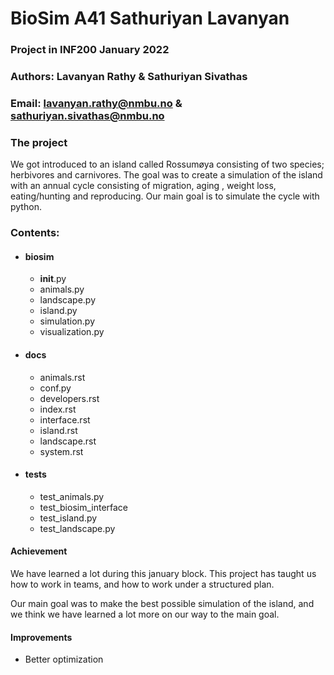 # BioSim A41 Sathuriyan Lavanyan

### Project in INF200 January 2022

### Authors: Lavanyan Rathy & Sathuriyan Sivathas

### Email: lavanyan.rathy@nmbu.no & sathuriyan.sivathas@nmbu.no

### The project

We got introduced to an island called Rossumøya consisting of two species; herbivores and carnivores.
The goal was to create a simulation of the island with an annual cycle consisting of migration, aging
, weight loss, eating/hunting and reproducing. Our main goal is to simulate the cycle with python.

### Contents:
* #### biosim
    * __init__.py
    * animals.py
    * landscape.py
    * island.py
    * simulation.py
    * visualization.py

* #### docs
    * animals.rst
    * conf.py
    * developers.rst
    * index.rst
    * interface.rst
    * island.rst
    * landscape.rst
    * system.rst
* #### tests
    * test_animals.py
    * test_biosim_interface
    * test_island.py
    * test_landscape.py

#### Achievement
We have learned a lot during this january block. This project has taught us how to work in teams, 
and how to work under a structured plan.

Our main goal was to make the best possible simulation of the island, and we think we have
learned a lot more on our way to the main goal. 

#### Improvements
* Better optimization



    
